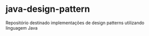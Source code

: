 # java-design-pattern
Repositório destinado  implementações de design patterns utilizando linguagem Java
